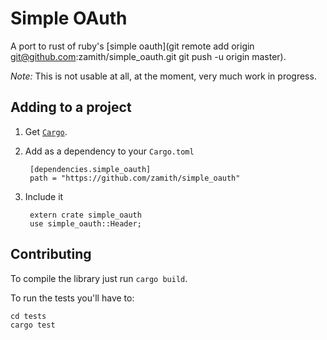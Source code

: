 # Simple OAuth

A port to rust of ruby's [simple oauth](git remote add origin git@github.com:zamith/simple_oauth.git
git push -u origin master).

*Note:* This is not usable at all, at the moment, very much work in progress.

## Adding to a project

1. Get [`Cargo`](https://github.com/rust-lang/cargo).

2. Add as a dependency to your `Cargo.toml`

        [dependencies.simple_oauth]
        path = "https://github.com/zamith/simple_oauth"
    
3. Include it

        extern crate simple_oauth
        use simple_oauth::Header;
    
## Contributing

To compile the library just run `cargo build`.

To run the tests you'll have to:

    cd tests
    cargo test
